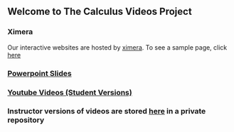 ## Welcome to The Calculus Videos Project

### Ximera
Our interactive websites are hosted by [ximera](http://ximera.osu.edu). To see a sample page, click [here](http://ximera.osu.edu/calcvids/sample)

### [Powerpoint Slides](/powerpoint)

### [Youtube Videos (Student Versions)](/youtube)
 

### Instructor versions of videos are stored [here](http://github.com/mthomas7/CaViAr) in a private repository